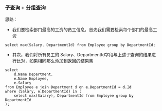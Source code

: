 ### 子查询 + 分组查询

思路：

* 我们要检索部门最高的工资的员工信息，首先我们需要检索每个部门的最高工资

```mysql
select max(Salary, DepartmentId) from Employee group by DepartmentId;
```

* 其次，我们将所有员工的 Salary、DepartmentId字段与上述子查询的结果进行比对，如果相同那么添加到返回的结果集

```mysql
select 
    d.Name Department, 
    e.Name Employee, 
    e.Salary 
from Employee e join Department d on e.DepartmentId = d.Id
where (Salary, e.DepartmentId) in (
    select max(Salary), DepartmentId from Employee group by DepartmentId
);
```